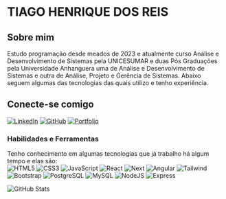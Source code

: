 # TIAGO HENRIQUE DOS REIS


## Sobre mim

Estudo programação desde meados de 2023 e atualmente curso Análise e Desenvolvimento de Sistemas pela UNICESUMAR e duas Pós Graduações pela Universidade Anhanguera uma de Análise e Desenvolvimento de Sistemas e outra de Análise, Projeto e Gerência de Sistemas.
Abaixo seguem algumas das tecnologias das quais utilizo e tenho experiência.




## Conecte-se comigo

[![LinkedIn](https://img.shields.io/badge/LinkedIn-0077B5?style=for-the-badge&logo=linkedin&logoColor=white)](https://www.linkedin.com/in/tiagotpk/)
[![GitHub](https://img.shields.io/badge/GitHub-100000?style=for-the-badge&logo=github&logoColor=white)](https://github.com/Tiagotpk)
[![Portfolio](https://img.shields.io/badge/Portfolio-1ed760?style=for-the-badge&logo=todoist&logoColor=white)](https://tiagotpk-portfolio-page.vercel.app/)

### Habilidades e Ferramentas

Tenho conhecimento em algumas tecnologias que já trabalho há algum tempo e elas são: <br>
![HTML5](https://img.shields.io/badge/HTML5-E34F26?style=for-the-badge&logo=html5&logoColor=white)
![CSS3](https://img.shields.io/badge/CSS3-1572B6?style=for-the-badge&logo=css3&logoColor=white)
![JavaScript](https://img.shields.io/badge/JavaScript-F7DF1E?style=for-the-badge&logo=javascript&logoColor=black)
![React](https://img.shields.io/badge/React-20232A?style=for-the-badge&logo=react&logoColor=61DAFB)
![Next](https://img.shields.io/badge/Next-black?style=for-the-badge&logo=next.js&logoColor=white)
![Angular](https://img.shields.io/badge/Angular-DD0031?style=for-the-badge&logo=angular&logoColor=white)
![Tailwind](https://img.shields.io/badge/tailwindcss-%2338B2AC.svg?style=for-the-badge&logo=tailwind-css&logoColor=white)
![Bootstrap](https://img.shields.io/badge/-boostrap-0D1117?style=for-the-badge&logo=bootstrap&labelColor=0D1117)
![PostgreSQL](https://img.shields.io/badge/PostgreSQL-000?style=for-the-badge&logo=postgresql)
![MySQL](https://img.shields.io/badge/MySQL-00000F?style=for-the-badge&logo=mysql&logoColor=white)
![NodeJS](https://img.shields.io/badge/node.js-6DA55F?style=for-the-badge&logo=node.js&logoColor=white)
![Express](https://img.shields.io/badge/express.js-%23404d59.svg?style=for-the-badge&logo=express&logoColor=%2361DAFB)



 ![GitHub Stats](https://github-readme-stats.vercel.app/api?username=Tiagotpk&theme=transparent&bg_color=000&border_color=1ed760&show_icons=true&icon_color=1ed760&title_color=1ed760&text_color=FFF)

